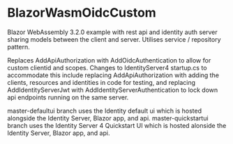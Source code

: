 # BlazorWasmOidcCustom
Blazor WebAssembly 3.2.0 example with rest api and identity auth server sharing models between the client and server. Utilises service / repository pattern.

Replaces AddApiAuthorization with AddOidcAuthentication to allow for custom clientid and scopes. Changes to IdentityServer4 startup.cs to accommodate this include replacing AddApiAuthorization with adding the clients, resources and identities in code for testing, and replacing AddIdentityServerJwt with AddIdentityServerAuthentication to lock down api endpoints running on the same server.


master-defaultui branch uses the Identity default ui which is hosted alongside the Identity Server, Blazor app, and api.
master-quickstartui branch uses the Identity Server 4 Quickstart UI which is hosted alonside the Identity Server, Blazor app, and api.
